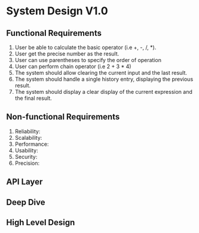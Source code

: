 # System Design V1.0
## Functional Requirements
1. User be able to calculate the basic operator (i.e +, -, /, *).
2. User get the precise number as the result.
3. User can use parentheses to specify the order of operation
4. User can perform chain operator (i.e 2 + 3 * 4)
5. The system should allow clearing the current input and the last result.
6. The system should handle a single history entry, displaying the previous result.
7. The system should display a clear display of the current expression and the final result.

## Non-functional Requirements
1. Reliability:
2. Scalability:
3. Performance:
4. Usability:
5. Security:
6. Precision:

## API Layer

## Deep Dive

## High Level Design